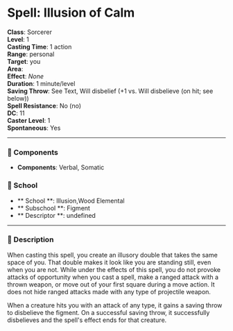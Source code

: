 
# Spell: Illusion of Calm
**Class**: Sorcerer  
**Level**: 1  
**Casting Time**: 1 action  
**Range**: personal  
**Target**: you  
**Area**:   
**Effect**: _None_  
**Duration**: 1 minute/level  
**Saving Throw**: See Text, Will disbelief (+1 vs. Will disbelieve (on hit; see below))  
**Spell Resistance**: No (no)  
**DC**: 11  
**Caster Level**: 1  
**Spontaneous**: Yes

---

### 🔮 Components
- **Components**: Verbal, Somatic

### 🏫 School
- ** School **: Illusion,Wood Elemental
- ** Subschool **: Figment
- ** Descriptor **: undefined
---

### 📜 Description
When casting this spell, you create an illusory double that takes the same space of you. That double makes it look like you are standing still, even when you are not. While under the effects of this spell, you do not provoke attacks of opportunity when you cast a spell, make a ranged attack with a thrown weapon, or move out of your first square during a move action. It does not hide ranged attacks made with any type of projectile weapon. 

When a creature hits you with an attack of any type, it gains a saving throw to disbelieve the figment. On a successful saving throw, it successfully disbelieves and the spell's effect ends for that creature.
